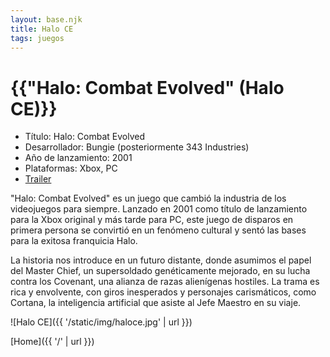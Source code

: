 ```yaml
---
layout: base.njk
title: Halo CE
tags: juegos
---
```


# {{"Halo: Combat Evolved" (Halo CE)}}

- Título: Halo: Combat Evolved
- Desarrollador: Bungie (posteriormente 343 Industries)
- Año de lanzamiento: 2001
- Plataformas: Xbox, PC
- [Trailer](https://www.youtube.com/watch?v=uW_GT2OP3X0&ab_channel=HALO)

"Halo: Combat Evolved" es un juego que cambió la industria de los videojuegos para siempre. Lanzado en 2001 como título de lanzamiento para la Xbox original y más tarde para PC, este juego de disparos en primera persona se convirtió en un fenómeno cultural y sentó las bases para la exitosa franquicia Halo.

La historia nos introduce en un futuro distante, donde asumimos el papel del Master Chief, un supersoldado genéticamente mejorado, en su lucha contra los Covenant, una alianza de razas alienígenas hostiles. La trama es rica y envolvente, con giros inesperados y personajes carismáticos, como Cortana, la inteligencia artificial que asiste al Jefe Maestro en su viaje.

![Halo CE]({{ '/static/img/haloce.jpg' | url }})

[Home]({{ '/' | url }})

